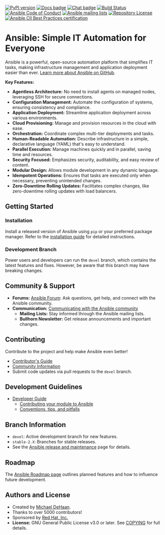 [![PyPI version](https://img.shields.io/pypi/v/ansible-core.svg)](https://pypi.org/project/ansible-core)
[![Docs badge](https://img.shields.io/badge/docs-latest-brightgreen.svg)](https://docs.ansible.com/ansible/latest/)
[![Chat badge](https://img.shields.io/badge/chat-IRC-brightgreen.svg)](https://docs.ansible.com/ansible/devel/community/communication.html)
[![Build Status](https://dev.azure.com/ansible/ansible/_apis/build/status/CI?branchName=devel)](https://dev.azure.com/ansible/ansible/_build/latest?definitionId=20&branchName=devel)
[![Ansible Code of Conduct](https://img.shields.io/badge/code%20of%20conduct-Ansible-silver.svg)](https://docs.ansible.com/ansible/devel/community/code_of_conduct.html)
[![Ansible mailing lists](https://img.shields.io/badge/mailing%20lists-Ansible-orange.svg)](https://docs.ansible.com/ansible/devel/community/communication.html#mailing-list-information)
[![Repository License](https://img.shields.io/badge/license-GPL%20v3.0-brightgreen.svg)](COPYING)
[![Ansible CII Best Practices certification](https://bestpractices.coreinfrastructure.org/projects/2372/badge)](https://bestpractices.coreinfrastructure.org/projects/2372)

# Ansible: Simple IT Automation for Everyone

Ansible is a powerful, open-source automation platform that simplifies IT tasks, making infrastructure management and application deployment easier than ever. [Learn more about Ansible on GitHub](https://github.com/ansible/ansible).

**Key Features:**

*   **Agentless Architecture:** No need to install agents on managed nodes, leveraging SSH for secure connections.
*   **Configuration Management:** Automate the configuration of systems, ensuring consistency and compliance.
*   **Application Deployment:** Streamline application deployment across various environments.
*   **Cloud Provisioning:** Manage and provision resources in the cloud with ease.
*   **Orchestration:** Coordinate complex multi-tier deployments and tasks.
*   **Human-Readable Automation:** Describe infrastructure in a simple, declarative language (YAML) that's easy to understand.
*   **Parallel Execution:** Manage machines quickly and in parallel, saving time and resources.
*   **Security Focused:** Emphasizes security, auditability, and easy review of content.
*   **Modular Design:** Allows module development in any dynamic language.
*   **Idempotent Operations:** Ensures that tasks are executed only when necessary, preventing unintended changes.
*   **Zero-Downtime Rolling Updates:** Facilitates complex changes, like zero-downtime rolling updates with load balancers.

## Getting Started

### Installation

Install a released version of Ansible using `pip` or your preferred package manager. Refer to the [installation guide](https://docs.ansible.com/ansible/latest/installation_guide/intro_installation.html) for detailed instructions.

### Development Branch

Power users and developers can run the `devel` branch, which contains the latest features and fixes.  However, be aware that this branch may have breaking changes.

## Community & Support

*   **Forums:** [Ansible Forum](https://forum.ansible.com/): Ask questions, get help, and connect with the Ansible community.
*   **Communication:** [Communicating with the Ansible community](https://docs.ansible.com/ansible/devel/community/communication.html)
    *   **Mailing Lists:** Stay informed through the Ansible mailing lists.
    *   **Bullhorn Newsletter:** Get release announcements and important changes.

## Contributing

Contribute to the project and help make Ansible even better!

*   [Contributor's Guide](https://github.com/ansible/ansible/blob/devel/.github/CONTRIBUTING.md)
*   [Community Information](https://docs.ansible.com/ansible/devel/community)
*   Submit code updates via pull requests to the `devel` branch.

## Development Guidelines

*   [Developer Guide](https://docs.ansible.com/ansible/devel/dev_guide/)
    *   [Contributing your module to Ansible](https://docs.ansible.com/ansible/devel/dev_guide/developing_modules_checklist.html)
    *   [Conventions, tips, and pitfalls](https://docs.ansible.com/ansible/devel/dev_guide/developing_modules_best_practices.html)

## Branch Information

*   `devel`:  Active development branch for new features.
*   `stable-2.X`: Branches for stable releases.
*   See the [Ansible release and maintenance](https://docs.ansible.com/ansible/devel/reference_appendices/release_and_maintenance.html) page for details.

## Roadmap

The [Ansible Roadmap page](https://docs.ansible.com/ansible/devel/roadmap/) outlines planned features and how to influence future development.

## Authors and License

*   Created by [Michael DeHaan](https://github.com/mpdehaan).
*   Thanks to over 5000 contributors!
*   Sponsored by [Red Hat, Inc.](https://www.redhat.com)
*   **License:** GNU General Public License v3.0 or later. See [COPYING](COPYING) for full details.